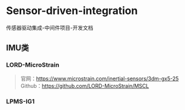 # Sensor-driven-integration
传感器驱动集成-中间件项目-开发文档
## IMU类
### LORD-MicroStrain
> 官网：https://www.microstrain.com/inertial-sensors/3dm-gx5-25
> Github：https://github.com/LORD-MicroStrain/MSCL
### LPMS-IG1